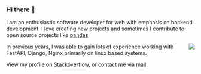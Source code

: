 ### Hi there 👋

I am an enthusiastic software developer for web with emphasis on backend development. I love creating new projects and sometimes I contribute to open source projects like [pandas](https://github.com/pandas-dev/pandas)

<a href="https://github.com/holtwick">
  <img align="right" src="https://github-readme-stats.vercel.app/api?username=regmibijay&show_icons=true&line_height=27&count_private=true&title_color=ffffff&text_color=c9cacc&icon_color=2bbc8a&bg_color=1d1f21" />
</a>

In previous years, I was able to gain lots of experience working with FastAPI, Django, Nginx primarily on linux based systems.

View my profile on [Stackoverflow](https://stackoverflow.com/users/8591711/bijay-regmi), or contact me via [mail](mailto:contact@regdelivery.de).
